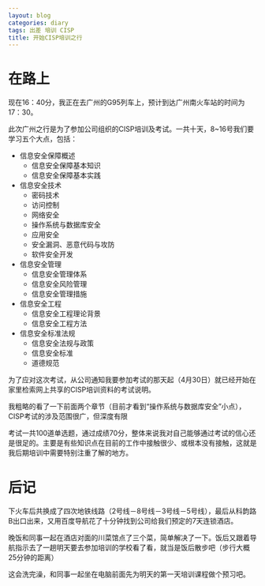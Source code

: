 ```yaml
---
layout: blog
categories: diary
tags: 出差 培训 CISP
title: 开始CISP培训之行
---
```


# 在路上

现在16：40分，我正在去广州的G95列车上，预计到达广州南火车站的时间为17：30。

此次广州之行是为了参加公司组织的CISP培训及考试。一共十天，8~16号我们要学习五个大点，包括：

* 信息安全保障概述
    * 信息安全保障基本知识
    * 信息安全保障基本实践 
* 信息安全技术
    * 密码技术
    * 访问控制
    * 网络安全
    * 操作系统与数据库安全
    * 应用安全
    * 安全漏洞、恶意代码与攻防
    * 软件安全开发
* 信息安全管理
    * 信息安全管理体系
    * 信息安全风险管理
    * 信息安全管理措施 
* 信息安全工程
    * 信息安全工程理论背景
    * 信息安全工程方法
* 信息安全标准法规
    * 信息安全法规与政策
    * 信息安全标准
    * 道德规范

为了应对这次考试，从公司通知我要参加考试的那天起（4月30日）就已经开始在家里检索网上共享的CISP培训资料的考试说明。

我粗略的看了一下前面两个章节（目前才看到“操作系统与数据库安全”小点），CISP考试的涉及范围很广，但深度有限

考试一共100道单选题，通过成绩70分，整体来说我对自己能够通过考试的信心还是很足的。主要是有些知识点在目前的工作中接触很少、或根本没有接触，这就是我后期培训中需要特别注重了解的地方。

# 后记

下火车后共换成了四次地铁线路（2号线－8号线－3号线－5号线），最后从科韵路B出口出来，又用百度导航花了十分钟找到公司给我们预定的7天连锁酒店。

晚饭和同事一起在酒店对面的川菜馆点了三个菜，简单解决了一下。饭后又跟着导航指示去了一趟明天要去参加培训的学校看了看，就当是饭后散步吧（步行大概25分钟的距离）

这会洗完澡，和同事一起坐在电脑前面先为明天的第一天培训课程做个预习吧。
